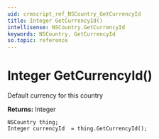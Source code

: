 ```yaml
---
uid: crmscript_ref_NSCountry_GetCurrencyId
title: Integer GetCurrencyId()
intellisense: NSCountry.GetCurrencyId
keywords: NSCountry, GetCurrencyId
so.topic: reference
---
```


# Integer GetCurrencyId()

Default currency for this country

**Returns:** Integer

```crmscript
NSCountry thing;
Integer currencyId  = thing.GetCurrencyId();
```


